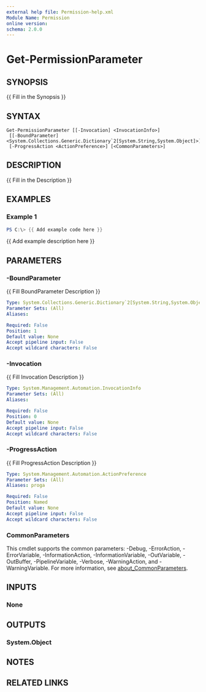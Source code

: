 ```yaml
---
external help file: Permission-help.xml
Module Name: Permission
online version:
schema: 2.0.0
---
```


# Get-PermissionParameter

## SYNOPSIS
{{ Fill in the Synopsis }}

## SYNTAX

```
Get-PermissionParameter [[-Invocation] <InvocationInfo>]
 [[-BoundParameter] <System.Collections.Generic.Dictionary`2[System.String,System.Object]>]
 [-ProgressAction <ActionPreference>] [<CommonParameters>]
```

## DESCRIPTION
{{ Fill in the Description }}

## EXAMPLES

### Example 1
```powershell
PS C:\> {{ Add example code here }}
```

{{ Add example description here }}

## PARAMETERS

### -BoundParameter
{{ Fill BoundParameter Description }}

```yaml
Type: System.Collections.Generic.Dictionary`2[System.String,System.Object]
Parameter Sets: (All)
Aliases:

Required: False
Position: 1
Default value: None
Accept pipeline input: False
Accept wildcard characters: False
```

### -Invocation
{{ Fill Invocation Description }}

```yaml
Type: System.Management.Automation.InvocationInfo
Parameter Sets: (All)
Aliases:

Required: False
Position: 0
Default value: None
Accept pipeline input: False
Accept wildcard characters: False
```

### -ProgressAction
{{ Fill ProgressAction Description }}

```yaml
Type: System.Management.Automation.ActionPreference
Parameter Sets: (All)
Aliases: proga

Required: False
Position: Named
Default value: None
Accept pipeline input: False
Accept wildcard characters: False
```

### CommonParameters
This cmdlet supports the common parameters: -Debug, -ErrorAction, -ErrorVariable, -InformationAction, -InformationVariable, -OutVariable, -OutBuffer, -PipelineVariable, -Verbose, -WarningAction, and -WarningVariable. For more information, see [about_CommonParameters](http://go.microsoft.com/fwlink/?LinkID=113216).

## INPUTS

### None

## OUTPUTS

### System.Object
## NOTES

## RELATED LINKS
